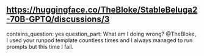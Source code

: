 ## https://huggingface.co/TheBloke/StableBeluga2-70B-GPTQ/discussions/3

contains_question: yes
question_part: What am I doing wrong? @TheBloke, I used your runpod template countless times and I always managed to run prompts but this time I fail.